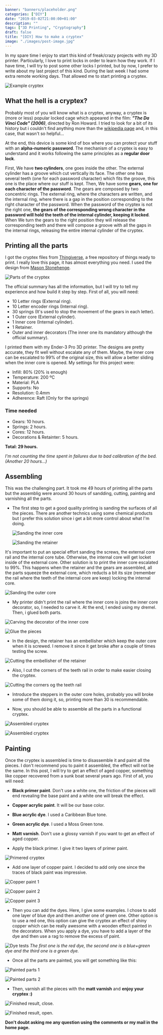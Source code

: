 ```yaml
---
banner: "banners/placeholder.png"
categories: ["DIY"]
date: "2019-03-02T21:00:00+01:00"
description: ""
tags: ["3D Printing", "Cryptography"]
draft: false
title: "[DIY] How to make a cryptex"
image: "./images/post-image.jpg"
---
```


In my spare time I enjoy to start this kind of freak/crazy projects with my 3D printer. Particularly, I love to print locks in order to learn how they work. If I have time, I will try to post some other locks I printed, but by now, I prefer to write about my last project of this kind. During the last week I had some extra remote working days. That allowed me to start printing a cryptex.

![Example cryptex](/images/cryptex/cryptex.jpg)

## What the hell is a cryptex?

Probably most of you will know what is a cryptex, anyway, a cryptex is (more or less) popular locked cage which appeared in the film: *__"The Da Vinci Code" (2006)__*, directed by Ron Howard. I tried to look for a bit of its history but i couldn't find anything more than the [wikipedia page](https://en.wikipedia.org/wiki/Cryptex) and, in this case, that wasn't so helpful...

At the end, this device is some kind of box where you can protect your stuff with an __alpha-numeric password__. The mechanism of a cryptex is easy to understand and it works following the same principles as a __regular door lock__.

First, We have __two cylinders__, one goes inside the other. The external cylinder has a groove which cut vertically its face. The other one has several teeth (one for each password character) which fits the groove, this one is the place where our stuff is kept. Then, We have some __gears, one for each character of the password__. The gears are composed by two concentric rings. The external ring, where the characters are written, and the internal ring, where there is a gap in the position corresponding to the right character of the password. When the password of the cryptex is not the right one, __the gears of the corresponding wrong character in the password will hold the teeth of the internal cylinder, keeping it locked__. When We turn the gears to the right position they will release the corresponding teeth and there will compose a groove with all the gaps in the internal rings, releasing the entire internal cylinder of the cryptex.

## Printing all the parts

I got the cryptex files from [Thingiverse](https://www.thingiverse.com/), a free repository of things ready to print. I really love this page, it has almost everything you need. I used the design from [Mason Stonehenge](https://www.thingiverse.com/MasonStonehenge/about).

![Parts of the cryptex](/images/cryptex/parts.jpg)

The official summary has all the information, but I will try to tell my experience and how build it step by step. First of all, you will need:

* 10 Letter rings (External ring).
* 10 Letter encoder rings (Internal ring).
* 30 springs (It's used to stop the movement of the gears in each letter).
* 1 Outer core (External cylinder).
* 1 Inner core (Internal cylinder).
* 1 Retainer.
* Outer and inner decorators (The inner one its mandatory although the official summary).

I printed them with my Ender-3 Pro 3D printer. The designs are pretty accurate, they fit well without escalate any of them. Maybe, the inner core can be escalated to 99% of the original size, this will allow a better sliding when the inner core is opened. My settings for this project were:

* Infill: 80% (20% is enough)
* Temperature: 200 ºC
* Material: PLA
* Supports: No
* Resolution: 0.4mm
* Adherence: Raft (Only for the springs)

### Time needed

* Gears: 10 hours.
* Springs: 2 hours.
* Cores: 12 hours.
* Decorations & Retainter: 5 hours.

__Total: 29 hours.__

*I'm not counting the time spent in failures due to bad calibration of the bed. (Another 20 hours...)*

## Assembling

This was the challenging part. It took me 49 hours of printing all the parts but the assemblig were around 30 hours of sandding, cutting, painting and varnishing all the parts.

* The first step to get a good quality printing is sanding the surfaces of all the pieces. There are another technics using some chemical products but I prefer this solution since i get a bit more control about what I'm doing.

  ![Sanding the inner core](/images/cryptex/sanding1.jpg)

  ![Sanding the retainer](/images/cryptex/sanding2.png)

It's important to put an special effort sanding the screws, the external core rail and the internal core tube. Otherwise, the internal core will get locket inside of the external core. Other solution is to print the inner core escalated to 99%. This happens when the retainer and the gears are assembled, all the parts squeeze the external core, which reducts a bit its  size (remember the rail where the teeth of the internal core are keep) locking the internal core.

  ![Sanding the outer core](/images/cryptex/sanding3.jpg)

* My printer didn't print the rail where the inner core is joins the inner core decorator, so, I needed to carve it. At the end, I ended using my dremel. Then, i glued both parts.

![Carving the decorator of the inner core](/images/cryptex/carving.jpg)

![Glue the pieces](/images/cryptex/glue.jpg)

* In the design, the retainer has an embellisher which keep the outer core when it is screwed. I remove it since it get broke after a couple of times testing the screw.

![Cutting the embellisher of the retainer](/images/cryptex/embellisher.jpg)

* Also, I cut the corners of the teeth rail in order to make easier closing the cryptex.

![Cutting the corners og the teeth rail](/images/cryptex/railcorner.jpg)

* Introduce the steppers in the outer core holes, probably you will broke some of them doing it, so, printing more than 30 is recommendable.

* Now, you should be able to assemble all the parts in a functional cryptex.

![Assembled cryptex](/images/cryptex/rawcryptex.jpg)

![Assembled cryptex](/images/cryptex/rawcryptex2.jpg)

## Painting

Once the cryptex is assembled is time to disassemble it and paint all the pieces. I don't recommend you to paint it assembled, the effect will not be the same. In this post, I will try to get an effect of aged copper, something like copper recovered from a sunk boat several years ago. First of all, you will need:

* **Black primer paint**. Don't use a white one, the friction of the pieces will end revealing the base paint and a white one will break the effect.
* **Copper acrylic paint**. It will be our base color.
* **Blue acrylic dye**. I used a Caribbean Blue tone.
* **Green acrylic dye**. I used a Moss Green tone.
* **Matt varnish**. Don't use a glossy varnish if you want to get an effect of aged copper.

* Apply the black primer. I give it two layers of primer paint.

![Primered cryptex](/images/cryptex/primer.jpg)

* Add one layer of copper paint. I decided to add only one since the traces of black paint was impressive.

![Copper paint 1](/images/cryptex/copper1.jpg)

![Copper paint 2](/images/cryptex/copper2.jpg)

![Copper paint 3](/images/cryptex/copper3.jpg)

* Then you can add the dyes. Here, I give some examples. I chose to add one layer of blue dye and then another one of green one. Other option is to use a red one, this option can give the cryptex an effect of shiny copper which can be really awesome with a wooden effect painted in the decorators. When you apply a dye, you have to add a layer of the dye and then use a rag to remove the excess of paint.

![Dye tests](/images/cryptex/dyetest.jpg)
*The first one is the red dye, the second one is a blue+green dye and the third one is a green dye.*

* Once all the parts are painted, you will get something like this:

![Painted parts 1](/images/cryptex/painted1.jpg)

![Painted parts 2](/images/cryptex/painted2.jpg)

* Then, varnish all the pieces with the **matt varnish** and **enjoy your cryptex :)**

![Finished result, close.](/images/cryptex/finalclosed.jpg)

![Finished result, open.](/images/cryptex/finalopen.jpg)

**Don't doubt asking me any question using the comments or my mail in the home page.**
